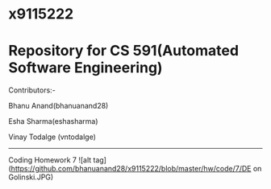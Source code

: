 # x9115222
# Repository for CS 591(Automated Software Engineering)

Contributors:-

  Bhanu Anand(bhanuanand28)
  
  Esha Sharma(eshasharma)
  
  Vinay Todalge (vntodalge)

_____________________________________________________________________________________________________________________________

Coding Homework 7
![alt tag](https://github.com/bhanuanand28/x9115222/blob/master/hw/code/7/DE on Golinski.JPG)
